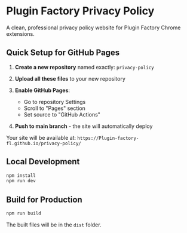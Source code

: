 # Plugin Factory Privacy Policy

A clean, professional privacy policy website for Plugin Factory Chrome extensions.

## Quick Setup for GitHub Pages

1. **Create a new repository** named exactly: `privacy-policy`

2. **Upload all these files** to your new repository

3. **Enable GitHub Pages**:
   - Go to repository Settings
   - Scroll to "Pages" section  
   - Set source to "GitHub Actions"

4. **Push to main branch** - the site will automatically deploy

Your site will be available at: `https://Plugin-factory-fl.github.io/privacy-policy/`

## Local Development

```bash
npm install
npm run dev
```

## Build for Production

```bash
npm run build
```

The built files will be in the `dist` folder.